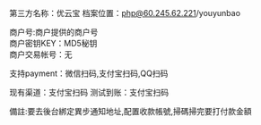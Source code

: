 第三方名称：优云宝
档案位置：php@60.245.62.221/youyunbao  
 
商户号:商户提供的商户号  
商户密钥KEY：MD5秘钥  
商户交易帐号：无  
 
支持payment：微信扫码,支付宝扫码,QQ扫码
  
现有渠道：支付宝扫码
测试到账：支付宝扫码

備註:要去後台綁定異步通知地址,配置收款帳號,掃碼掃完要打付款金額